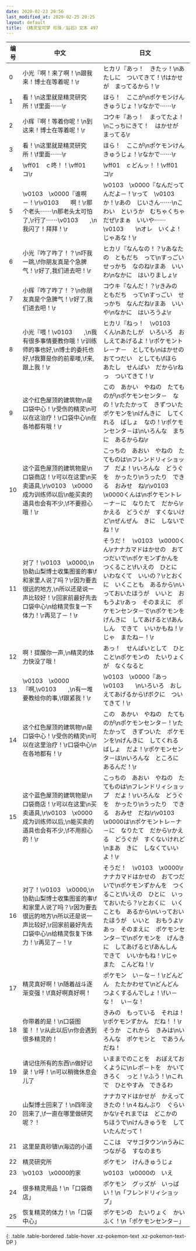 ```yaml
---
date: 2020-02-23 20:56
last_modified_at: 2020-02-25 20:25
layout: default
title: 《精灵宝可梦 珍珠／钻石》文本 497
---
```

| 编号 | 中文 | 日文 |
| ---- | ---- | ---- |
| 0 | 小光『啊！来了啊！\n跟我来！博士在等着呢！\r | ヒカリ『あっ！　きたッ！\nあたしに　ついてきて！\fはかせが　まってるから！\r |
| 1 | 看！\n这里就是精灵研究所！\f里面⋯⋯\r | ほら！　ここが\nポケモンけんきゅうじょ！\rなかで⋯⋯\r |
| 2 | 小辉『啊！等着你呢！\n到这来！博士在等着呢！\r | コウキ『あっ！　まってたよ！\nこっちにきて！　はかせが　まってる\r |
| 3 | 看！\n这里就是精灵研究所！\f里面⋯⋯\r | ほら！　ここが\nポケモンけんきゅうじょ！\rなかで⋯⋯\r |
| 4 | \vff01　ｃ咚！！\vff01　コ\r | \vff01　ｃどんッ！！\vff01　コ\r |
| 5 | \v0103　\x0000『谁啊－！\r\v0103　　啊！\r那个老头⋯⋯\n那老头太可怕了,\r行了⋯⋯\v0103　　,\n我闪了！拜拜！\r | \v0103　\x0000『なんだってんだよ－！\rって　\v0103　　　か！\rあの　じいさん⋯⋯\nこわい　というか　むちゃくちゃ　だぜ\rまぁ　いいや⋯⋯　\v0103　　\nオレ　いくよ！　じゃあな！\r |
| 6 | 小光『咋了咋了！？\n吓我一跳,\f你朋友真是个急脾气！\r好了,我们进去吧！\r | ヒカリ『なんなの！？\rあなたの　ともだち　って\nすっごい　せっかち　なのね\rまあ　いいわ\nなかに　はいりましょ\r |
| 7 | 小辉『咋了咋了！？\n你朋友真是个急脾气！\r好了,我们进去吧！\r | コウキ『なんだ！？\rきみの　ともだち　って\nすっごい　せっかち　なんだね\rまあ　いいや\nなかに　はいろうよ\r |
| 8 | 小光『喂！\v0103　　,\n我有很多事情要教你哦！\r训练师的事也好,\n博士的委托也好,\f我算是你的前辈喽,\f来,跟上我！\r | ヒカリ『ねっ！　\v0103　　くん\nあたしが　いろいろ　おしえてあげるよ！\rポケモントレ－ナ－　としても\nはかせの　おてつだい　としても\fほら　あたし　せんぱい　だから\rねっ　ついてきて！\r |
| 9 | 这个红色屋顶的建筑物\n是口袋中心！\r受伤的精灵\n可以在这治疗！\r口袋中心\n在各地都有哦！\r | この　あかい　やねの　たてものが\nポケモンセンタ－　なの！\rたたかって　きずついた　ポケモンを\nげんきに　してくれる　ばしょ　なの！\rポケモンセンタ－は\nいろんな　まちに　あるからね\r |
| 10 | 这个蓝色屋顶的建筑物是\n口袋商店！\r可以在这里\n买卖道具,\r\v0103　\x0000成为训练师以后\n能买卖的道具也会有不少,\f不要担心哦！\r | こっちの　あおい　やねの　たてものは\nフレンドリィショップ　だよ！\rいろんな　どうぐを　かったり\nうったり　できる　おみせ　ね\r\v0103　\x0000くんは\nポケモントレ－ナ－に　なりたて　だから\rかえる　どうぐが　すくないけど\nぜんぜん　きに　しないでね！\r |
| 11 | 对了！\v0103　\x0000,\n协助山梨博士收集图鉴的事\f和家里人说了吗？\r因为要去很远的地方,\n所以还是说一声比较好！\r回家前最好先去口袋中心\n给精灵恢复一下体力！\r再见了－！\r | そうだ！　\v0103　\x0000くん\rナナカマドはかせの　おてつだいで\nポケモンずかんを　つくること\fいえの　ひとに　いわなくて　いいの？\rとおくに　いくことも　あるから\nいっておいたほうが　いいと　おもうよ\rあっ　そのまえに　ポケモンセンタ－で\nポケモンを　げんきに　してあげると\fあんしん　できて　いいかもね！\rじゃ　またね－！\r |
| 12 | 啊！提醒你一声,\n精灵的体力快没了哦！ | あっ！　せんぱいとして　ひとこと\nポケモンの　たいりょくが　なくなると |
| 13 | \v0103　\x0000『啊,\v0103　　,\n有一堆要教给你的事,\f跟紧我！\r | \v0103　\x0000『あっ　\v0103　　\nいろいろ　おしえてあげるから\fボクに　ついてきて！\r |
| 14 | 这个红色屋顶的建筑物\n是口袋中心！\r受伤的精灵\n可以在这里治疗！\r口袋中心\n在各地都有！\r | この　あかい　やねの　たてものが\nポケモンセンタ－！\rたたかって　きずついた　ポケモンを\nげんきに　してくれる　ばしょ　だよ！\rポケモンセンタ－は\nいろんな　ところに　あるんだ！\r |
| 15 | 这个蓝色屋顶的建筑物是\n口袋商店！\r可以在这里\n买卖道具,\r\v0103　\x0000成为训练师以后,\n能买卖的道具也会有不少,\f不用担心的！\r | こっちの　あおい　やねの　たてものは\nフレンドリィショップ　だよ！\rいろんな　どうぐを　かったり\nうったり　できる　おみせ　だね\r\v0103　\x0000は\nポケモントレ－ナ－に　なりたて　だから\rかえる　どうぐが　すくないけれど\nまあ　きに　しなくていいよ！\r |
| 16 | 对了！\v0103　\x0000,\n协助山梨博士收集图鉴的事\f和家里人说了吗？\r因为要去很远的地方\n所以还是说一声比较好,\r回家前最好先去口袋中心\n给精灵恢复下体力！\r再见了－！\r | そうだ！　\v0103　\x0000\rナナカマドはかせの　おてつだいで\nポケモンずかんを　つくること\fいえの　ひとに　いっておいたら？\rとおくに　いくことも　あるから\nいっておいたほうが　いいと　おもうよ\rあっ　そのまえに　ポケモンセンタ－で\nポケモンを　げんきに　してあげると\fあんしん　できて　いいかもね！\rじゃ　また　こんどね！\r |
| 17 | 精灵真好啊！\n随着战斗逐渐变强！\f真好啊真好啊！ | ポケモン　い－な－！\rどんどん　たたかわせて\nどんどん　つよくするんでしょ！\fい－な！　い－な！ |
| 18 | 你带着的是！\n口袋图鉴！！\r从此以后\n你会遇到很多精灵的！ | きみの　もっている　それは！\rポケモンずかん　だね！！\rそうか　これから　きみは\nいろんな　ポケモンと　であうんだね！ |
| 19 | 请记住所有的东西\n做好记录！\r呼！\n可以稍微休息会儿了 | いままでのことを　おぼえておくように\nレポ－トを　かいて　きろく　っと！\rふう！\nこれで　ひとやすみ　できるわ |
| 20 | 山梨博士回来了！\n四年没回来了,\f一直在哪里做研究呢？！ | ナナカマドはかせが　かえってきたの！\n４ねんぶり　ぐらいかな\rそれまでは　どこかの　ちほうで\nけんきゅうを　していたんだって！ |
| 21 | 这里是真砂镇\n海边的小道 | ここは　マサゴタウン\nうみにつながる　すなのまち |
| 22 | 精灵研究所 | ポケモン　けんきゅうじょ |
| 23 | \v0103　\x0000的家 | \v0103　\x0000の　いえ |
| 24 | 很多精灵用品！\n「口袋商店」 | ポケモン　グッズが　いっぱい！\n「フレンドリィショップ」 |
| 25 | 恢复精灵的体力！\n「口袋中心」 | ポケモンの　たいりょく　かいふく！\n「ポケモンセンタ－」 |
{: .table .table-bordered .table-hover .xz-pokemon-text .xz-pokemon-text-DP }